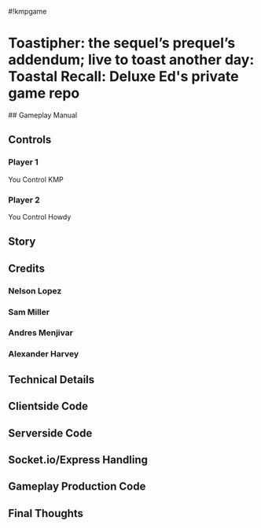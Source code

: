 #!kmpgame

<h1>Toastipher: the sequel’s prequel’s addendum; live to toast another day: Toastal Recall: Deluxe Ed's private game repo</h1>
## Gameplay Manual
<h2>Controls</h2>
    <h3>Player 1</h3>
        <p>You Control KMP</p>

<h3>Player 2</h3>
<p>You Control Howdy</p>

<h2>Story</h2>


<h2>Credits</h2>
    <h3>Nelson Lopez</h3>
    <h3>Sam Miller</h3>
    <h3>Andres Menjivar</h3>
    <h3>Alexander Harvey</h3>


## Technical Details

## Clientside Code

## Serverside Code

## Socket.io/Express Handling

## Gameplay Production Code

## Final Thoughts 
